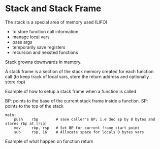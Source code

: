 # Stack and Stack Frame

The stack is a special area of memory used (LIFO)
- to store function call information
- manage local vars
- pass args
- temporarily save registers
- recursion and nexsted functions

Stack growns downwards in memory.

A stack frame is a section of the stack memory created for each function call (to keep track of local vars, store the return address and optionally store rbp)

Example of how to setup a stack frame when a function is called

BP: points to the base of the current stack frame inside a function.
SP: points to the top of the stack
```
main:
    push    rbp        # save caller's BP; i.e dec sp by 8 bytes and stores rbp at [rsp]
    mov     rbp, rsp   # Set BP for current frame start point
    sub     rsp, 16    # Allocate space for locals 8 bytes vars
```

Example of what happen on function return
```

```

